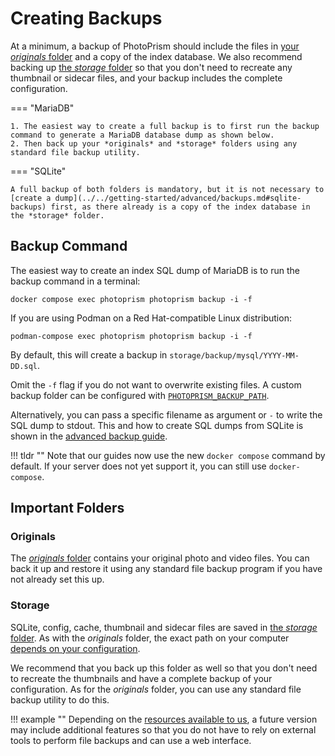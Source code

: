 # Creating Backups

At a minimum, a backup of PhotoPrism should include the files in [your *originals* folder](../../getting-started/docker-compose.md#photoprismoriginals) and a copy of the index database. We also recommend backing up [the *storage* folder](../../getting-started/docker-compose.md#photoprismstorage) so that you don't need to recreate any thumbnail or sidecar files, and your backup includes the complete configuration.

=== "MariaDB"

    1. The easiest way to create a full backup is to first run the backup command to generate a MariaDB database dump as shown below.
    2. Then back up your *originals* and *storage* folders using any standard file backup utility.

=== "SQLite"

    A full backup of both folders is mandatory, but it is not necessary to [create a dump](../../getting-started/advanced/backups.md#sqlite-backups) first, as there already is a copy of the index database in the *storage* folder.

## Backup Command

The easiest way to create an index SQL dump of MariaDB is to run the backup command in a terminal:

```
docker compose exec photoprism photoprism backup -i -f
```

If you are using Podman on a Red Hat-compatible Linux distribution:

```
podman-compose exec photoprism photoprism backup -i -f
```

By default, this will create a backup in `storage/backup/mysql/YYYY-MM-DD.sql`.

Omit the `-f` flag if you do not want to overwrite existing files. A custom backup folder can be configured with [`PHOTOPRISM_BACKUP_PATH`](../../getting-started/config-options.md#storage).

Alternatively, you can pass a specific filename as argument or `-` to write the SQL dump to stdout. This and how to create SQL dumps from SQLite is shown in the [advanced backup guide](../../getting-started/advanced/backups.md).

!!! tldr ""
    Note that our guides now use the new `docker compose` command by default. If your server does not yet support it, you can still use `docker-compose`.

## Important Folders

### Originals

The [*originals* folder](../../getting-started/docker-compose.md#photoprismoriginals) contains your original photo and video files. You can back it up and restore it using any standard file backup program if you have not already set this up.

### Storage

SQLite, config, cache, thumbnail and sidecar files are saved in [the *storage* folder](../../getting-started/docker-compose.md#photoprismstorage). As with the *originals* folder, the exact path on your computer [depends on your configuration](../../getting-started/config-options.md#storage).

We recommend that you back up this folder as well so that you don't need to recreate the thumbnails and have a complete backup of your configuration. As for the *originals* folder, you can use any standard file backup utility to do this.

!!! example ""
    Depending on the [resources available to us](https://photoprism.app/kb/oss), a future version may include additional features so that you do not have to rely on external tools to perform file backups and can use a web interface.
